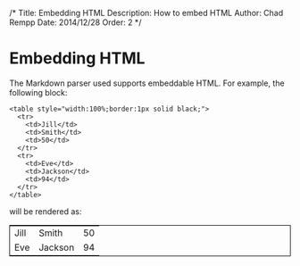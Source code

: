 /*
Title: Embedding HTML
Description: How to embed HTML
Author: Chad Rempp
Date: 2014/12/28
Order: 2
*/

# Embedding HTML

The Markdown parser used supports embeddable HTML. For example, the following
block:

    <table style="width:100%;border:1px solid black;">
      <tr>
        <td>Jill</td>
        <td>Smith</td> 
        <td>50</td>
      </tr>
      <tr>
        <td>Eve</td>
        <td>Jackson</td> 
        <td>94</td>
      </tr>
    </table>

will be rendered as:

<table style="width:100%;border:1px solid black;">
  <tr>
    <td>Jill</td>
    <td>Smith</td> 
    <td>50</td>
  </tr>
  <tr>
    <td>Eve</td>
    <td>Jackson</td> 
    <td>94</td>
  </tr>
</table>
